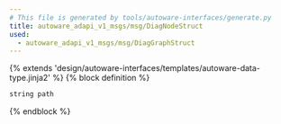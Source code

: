 ```yaml
---
# This file is generated by tools/autoware-interfaces/generate.py
title: autoware_adapi_v1_msgs/msg/DiagNodeStruct
used:
  - autoware_adapi_v1_msgs/msg/DiagGraphStruct
---
```


{% extends 'design/autoware-interfaces/templates/autoware-data-type.jinja2' %}
{% block definition %}

```txt
string path
```

{% endblock %}
